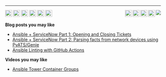 

****

<img align="right" src="https://github-readme-stats.vercel.app/api?username=colin-mccarthy&show_icons=true&icon_color=805AD5&text_color=718096&bg_color=ffffff&hide_title=true" />


<code><img align="right" height="22" src="https://cdn.jsdelivr.net/npm/simple-icons@v3/icons/kubernetes.svg"></code>
<code><img align="right" height="22" src="https://cdn.jsdelivr.net/npm/simple-icons@v3/icons/ansible.svg"></code>
<code><img align="right" height="22" src="https://cdn.jsdelivr.net/npm/simple-icons@v3/icons/github.svg"></code>
<code><img align="right" height="22" src="https://cdn.jsdelivr.net/npm/simple-icons@v3/icons/cisco.svg"></code>
<code><img height="22" src="https://cdn.jsdelivr.net/npm/simple-icons@v3/icons/redhatopenshift.svg"></code>
<code><img height="22" src="https://cdn.jsdelivr.net/npm/simple-icons@v3/icons/docker.svg"></code>
<code><img height="22" src="https://cdn.jsdelivr.net/npm/simple-icons@v3/icons/redhat.svg"></code>
<code><img height="22" src="https://cdn.jsdelivr.net/npm/simple-icons@v3/icons/raspberrypi.svg"></code>
<code><img height="22" src="https://cdn.jsdelivr.net/npm/simple-icons@v3/icons/jekyll.svg"></code>
<code><img height="22" src="https://cdn.jsdelivr.net/npm/simple-icons@v3/icons/youtube.svg"></code> 




**Blog posts you may like**

* [Ansible + ServiceNow Part 1: Opening and Closing Tickets](https://www.ansible.com/blog/ansible-servicenow-opening-and-closing-tickets)
* [Ansible + ServiceNow Part 2: Parsing facts from network devices using PyATS/Genie](https://www.ansible.com/blog/ansible-servicenow-part-2-parsing-facts-from-network-devices-using-pyats/genie)
* [Ansible Linting with GitHub Actions](https://www.ansible.com/blog/ansible-linting-with-github-actions)

**Videos you may like** 


* [Ansible Tower Container Groups](https://www.youtube.com/watch?v=fBNTYOovtkI&t=9s)

